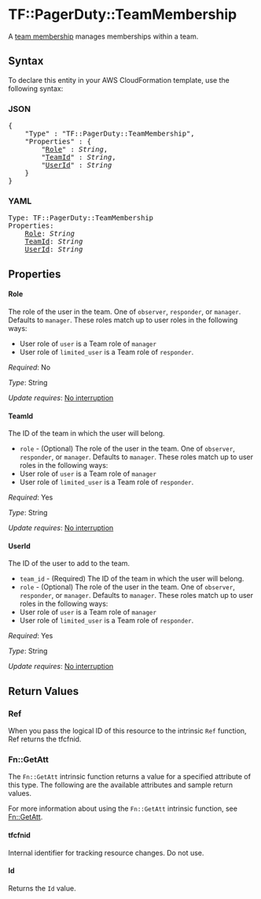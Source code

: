 # TF::PagerDuty::TeamMembership

A [team membership](https://v2.developer.pagerduty.com/v2/page/api-reference#!/Teams/put_teams_id_users_user_id) manages memberships within a team.

## Syntax

To declare this entity in your AWS CloudFormation template, use the following syntax:

### JSON

<pre>
{
    "Type" : "TF::PagerDuty::TeamMembership",
    "Properties" : {
        "<a href="#role" title="Role">Role</a>" : <i>String</i>,
        "<a href="#teamid" title="TeamId">TeamId</a>" : <i>String</i>,
        "<a href="#userid" title="UserId">UserId</a>" : <i>String</i>
    }
}
</pre>

### YAML

<pre>
Type: TF::PagerDuty::TeamMembership
Properties:
    <a href="#role" title="Role">Role</a>: <i>String</i>
    <a href="#teamid" title="TeamId">TeamId</a>: <i>String</i>
    <a href="#userid" title="UserId">UserId</a>: <i>String</i>
</pre>

## Properties

#### Role

The role of the user in the team. One of `observer`, `responder`, or `manager`. Defaults to `manager`.
These roles match up to user roles in the following ways:
* User role of `user` is a Team role of `manager`
* User role of `limited_user` is a Team role of `responder`.

_Required_: No

_Type_: String

_Update requires_: [No interruption](https://docs.aws.amazon.com/AWSCloudFormation/latest/UserGuide/using-cfn-updating-stacks-update-behaviors.html#update-no-interrupt)

#### TeamId

The ID of the team in which the user will belong.
* `role`    - (Optional) The role of the user in the team. One of `observer`, `responder`, or `manager`. Defaults to `manager`.
These roles match up to user roles in the following ways:
* User role of `user` is a Team role of `manager`
* User role of `limited_user` is a Team role of `responder`.

_Required_: Yes

_Type_: String

_Update requires_: [No interruption](https://docs.aws.amazon.com/AWSCloudFormation/latest/UserGuide/using-cfn-updating-stacks-update-behaviors.html#update-no-interrupt)

#### UserId

The ID of the user to add to the team.
* `team_id` - (Required) The ID of the team in which the user will belong.
* `role`    - (Optional) The role of the user in the team. One of `observer`, `responder`, or `manager`. Defaults to `manager`.
These roles match up to user roles in the following ways:
* User role of `user` is a Team role of `manager`
* User role of `limited_user` is a Team role of `responder`.

_Required_: Yes

_Type_: String

_Update requires_: [No interruption](https://docs.aws.amazon.com/AWSCloudFormation/latest/UserGuide/using-cfn-updating-stacks-update-behaviors.html#update-no-interrupt)

## Return Values

### Ref

When you pass the logical ID of this resource to the intrinsic `Ref` function, Ref returns the tfcfnid.

### Fn::GetAtt

The `Fn::GetAtt` intrinsic function returns a value for a specified attribute of this type. The following are the available attributes and sample return values.

For more information about using the `Fn::GetAtt` intrinsic function, see [Fn::GetAtt](https://docs.aws.amazon.com/AWSCloudFormation/latest/UserGuide/intrinsic-function-reference-getatt.html).

#### tfcfnid

Internal identifier for tracking resource changes. Do not use.

#### Id

Returns the <code>Id</code> value.

